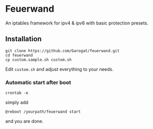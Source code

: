 # Feuerwand

An iptables framework for ipv4 & ipv6 with basic protection presets.

## Installation

```
git clone https://github.com/Garogat/feuerwand.git
cd feuerwand
cp custom.sample.sh custom.sh
```

Edit `custom.sh` and adjust everything to your needs.

### Automatic start after boot
`crontab -e`

simply add

`@reboot /yourpath/feuerwand start`

and you are done.
